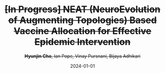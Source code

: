 ---
title: "<s>[In Progress] NEAT (NeuroEvolution of Augmenting Topologies) Based Vaccine Allocation for Effective Epidemic Intervention</s>"
collection: publications
permalink: 
date: 2024-01-01
# venue: ''
# paperurl: ''
# citation: '' 
author: '<s><strong>Hyunjin Cho</strong>, Ian Pope, Vinay Pursnani, Bijaya Adhikari</s>'
share: False
---